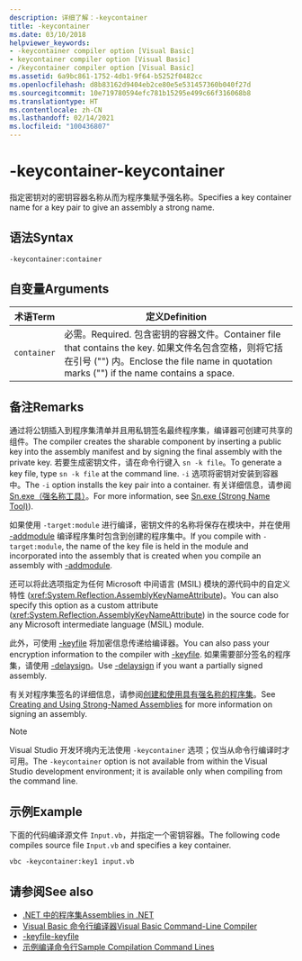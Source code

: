 ```yaml
---
description: 详细了解：-keycontainer
title: -keycontainer
ms.date: 03/10/2018
helpviewer_keywords:
- -keycontainer compiler option [Visual Basic]
- keycontainer compiler option [Visual Basic]
- /keycontainer compiler option [Visual Basic]
ms.assetid: 6a9bc861-1752-4db1-9f64-b5252f0482cc
ms.openlocfilehash: d8b83162d9404eb2ce80e5e531457360b040f27d
ms.sourcegitcommit: 10e719780594efc781b15295e499c66f316068b8
ms.translationtype: HT
ms.contentlocale: zh-CN
ms.lasthandoff: 02/14/2021
ms.locfileid: "100436807"
---
```

# <a name="-keycontainer"></a><span data-ttu-id="acfcf-103">-keycontainer</span><span class="sxs-lookup"><span data-stu-id="acfcf-103">-keycontainer</span></span>

<span data-ttu-id="acfcf-104">指定密钥对的密钥容器名称从而为程序集赋予强名称。</span><span class="sxs-lookup"><span data-stu-id="acfcf-104">Specifies a key container name for a key pair to give an assembly a strong name.</span></span>  
  
## <a name="syntax"></a><span data-ttu-id="acfcf-105">语法</span><span class="sxs-lookup"><span data-stu-id="acfcf-105">Syntax</span></span>  
  
```console  
-keycontainer:container  
```  
  
## <a name="arguments"></a><span data-ttu-id="acfcf-106">自变量</span><span class="sxs-lookup"><span data-stu-id="acfcf-106">Arguments</span></span>  
  
|<span data-ttu-id="acfcf-107">术语</span><span class="sxs-lookup"><span data-stu-id="acfcf-107">Term</span></span>|<span data-ttu-id="acfcf-108">定义</span><span class="sxs-lookup"><span data-stu-id="acfcf-108">Definition</span></span>|  
|---|---|  
|`container`|<span data-ttu-id="acfcf-109">必需。</span><span class="sxs-lookup"><span data-stu-id="acfcf-109">Required.</span></span> <span data-ttu-id="acfcf-110">包含密钥的容器文件。</span><span class="sxs-lookup"><span data-stu-id="acfcf-110">Container file that contains the key.</span></span> <span data-ttu-id="acfcf-111">如果文件名包含空格，则将它括在引号 ("") 内。</span><span class="sxs-lookup"><span data-stu-id="acfcf-111">Enclose the file name in quotation marks ("") if the name contains a space.</span></span>|  
  
## <a name="remarks"></a><span data-ttu-id="acfcf-112">备注</span><span class="sxs-lookup"><span data-stu-id="acfcf-112">Remarks</span></span>  

 <span data-ttu-id="acfcf-113">通过将公钥插入到程序集清单并且用私钥签名最终程序集，编译器可创建可共享的组件。</span><span class="sxs-lookup"><span data-stu-id="acfcf-113">The compiler creates the sharable component by inserting a public key into the assembly manifest and by signing the final assembly with the private key.</span></span> <span data-ttu-id="acfcf-114">若要生成密钥文件，请在命令行键入 `sn -k file`。</span><span class="sxs-lookup"><span data-stu-id="acfcf-114">To generate a key file, type `sn -k file` at the command line.</span></span> <span data-ttu-id="acfcf-115">`-i` 选项将密钥对安装到容器中。</span><span class="sxs-lookup"><span data-stu-id="acfcf-115">The `-i` option installs the key pair into a container.</span></span> <span data-ttu-id="acfcf-116">有关详细信息，请参阅 [Sn.exe（强名称工具）](../../../framework/tools/sn-exe-strong-name-tool.md)。</span><span class="sxs-lookup"><span data-stu-id="acfcf-116">For more information, see [Sn.exe (Strong Name Tool)](../../../framework/tools/sn-exe-strong-name-tool.md)).</span></span>  
  
 <span data-ttu-id="acfcf-117">如果使用 `-target:module` 进行编译，密钥文件的名称将保存在模块中，并在使用 [-addmodule](addmodule.md) 编译程序集时包含到创建的程序集中。</span><span class="sxs-lookup"><span data-stu-id="acfcf-117">If you compile with `-target:module`, the name of the key file is held in the module and incorporated into the assembly that is created when you compile an assembly with [-addmodule](addmodule.md).</span></span>  
  
 <span data-ttu-id="acfcf-118">还可以将此选项指定为任何 Microsoft 中间语言 (MSIL) 模块的源代码中的自定义特性 (<xref:System.Reflection.AssemblyKeyNameAttribute>)。</span><span class="sxs-lookup"><span data-stu-id="acfcf-118">You can also specify this option as a custom attribute (<xref:System.Reflection.AssemblyKeyNameAttribute>) in the source code for any Microsoft intermediate language (MSIL) module.</span></span>  
  
 <span data-ttu-id="acfcf-119">此外，可使用 [-keyfile](keyfile.md) 将加密信息传递给编译器。</span><span class="sxs-lookup"><span data-stu-id="acfcf-119">You can also pass your encryption information to the compiler with [-keyfile](keyfile.md).</span></span> <span data-ttu-id="acfcf-120">如果需要部分签名的程序集，请使用 [-delaysign](delaysign.md)。</span><span class="sxs-lookup"><span data-stu-id="acfcf-120">Use [-delaysign](delaysign.md) if you want a partially signed assembly.</span></span>  
  
 <span data-ttu-id="acfcf-121">有关对程序集签名的详细信息，请参阅[创建和使用具有强名称的程序集](../../../standard/assembly/create-use-strong-named.md)。</span><span class="sxs-lookup"><span data-stu-id="acfcf-121">See [Creating and Using Strong-Named Assemblies](../../../standard/assembly/create-use-strong-named.md) for more information on signing an assembly.</span></span>  
  
> [!NOTE]
> <span data-ttu-id="acfcf-122">Visual Studio 开发环境内无法使用 `-keycontainer` 选项；仅当从命令行编译时才可用。</span><span class="sxs-lookup"><span data-stu-id="acfcf-122">The `-keycontainer` option is not available from within the Visual Studio development environment; it is available only when compiling from the command line.</span></span>  
  
## <a name="example"></a><span data-ttu-id="acfcf-123">示例</span><span class="sxs-lookup"><span data-stu-id="acfcf-123">Example</span></span>  

 <span data-ttu-id="acfcf-124">下面的代码编译源文件 `Input.vb`，并指定一个密钥容器。</span><span class="sxs-lookup"><span data-stu-id="acfcf-124">The following code compiles source file `Input.vb` and specifies a key container.</span></span>  
  
```console  
vbc -keycontainer:key1 input.vb  
```  
  
## <a name="see-also"></a><span data-ttu-id="acfcf-125">请参阅</span><span class="sxs-lookup"><span data-stu-id="acfcf-125">See also</span></span>

- [<span data-ttu-id="acfcf-126">.NET 中的程序集</span><span class="sxs-lookup"><span data-stu-id="acfcf-126">Assemblies in .NET</span></span>](../../../standard/assembly/index.md)
- [<span data-ttu-id="acfcf-127">Visual Basic 命令行编译器</span><span class="sxs-lookup"><span data-stu-id="acfcf-127">Visual Basic Command-Line Compiler</span></span>](index.md)
- [<span data-ttu-id="acfcf-128">-keyfile</span><span class="sxs-lookup"><span data-stu-id="acfcf-128">-keyfile</span></span>](keyfile.md)
- [<span data-ttu-id="acfcf-129">示例编译命令行</span><span class="sxs-lookup"><span data-stu-id="acfcf-129">Sample Compilation Command Lines</span></span>](sample-compilation-command-lines.md)
